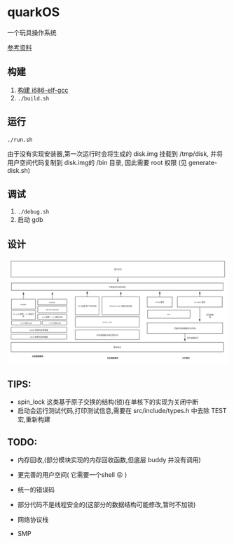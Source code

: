 # quarkOS

一个玩具操作系统


[参考资料](./doc)

## 构建
1.  [构建 i686-elf-gcc](https://wiki.osdev.org/GCC_Cross-Compiler)
2. `./build.sh`


## 运行

`./run.sh`

由于没有实现安装器,第一次运行时会将生成的 disk.img 挂载到 /tmp/disk,
并将用户空间代码复制到 disk.img的 /bin 目录, 因此需要 root 权限 (见 generate-disk.sh)


## 调试

1. `./debug.sh`
2. 启动 gdb

## 设计

![1.png](doc/1.png)


## TIPS:

- spin_lock 这类基于原子交换的结构(锁)在单核下的实现为关闭中断
- 启动会运行测试代码,打印测试信息,需要在 src/include/types.h 中去除 TEST 宏,重新构建

## TODO:

- 内存回收,(部分模块实现的内存回收函数,但底层 buddy 并没有调用)

- 更完善的用户空间( 它需要一个shell 😝 ) 

- 统一的错误码

- 部分代码不是线程安全的(这部分的数据结构可能修改,暂时不加锁)
 
- 网络协议栈

- SMP
